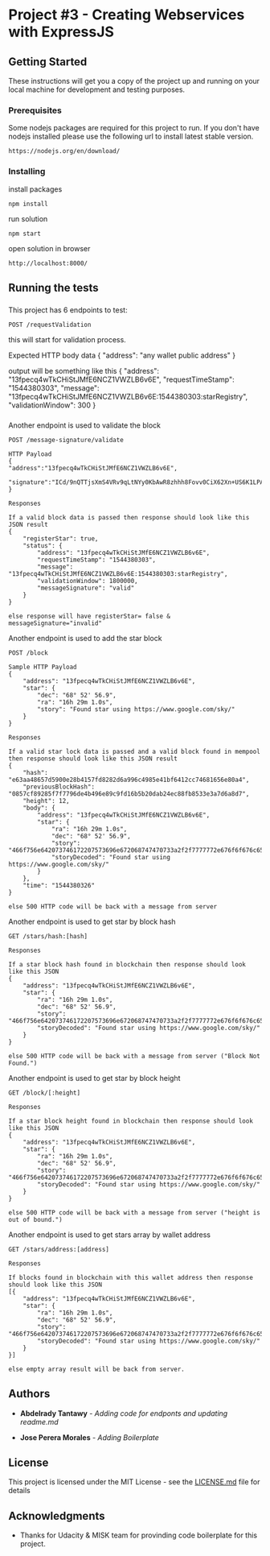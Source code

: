 # Project #3 - Creating Webservices with ExpressJS

## Getting Started

These instructions will get you a copy of the project up and running on your local machine for development and testing purposes.

### Prerequisites

Some nodejs packages are required for this project to run. If you don't have nodejs installed please use the following url to install latest stable version.

```
https://nodejs.org/en/download/
```

### Installing

install packages

```
npm install
```


run solution

```
npm start
```

open solution in browser

```
http://localhost:8000/
```


## Running the tests


### 

This project has 6 endpoints to test:

```
POST /requestValidation
```

this will start for validation process.

Expected HTTP body data
{
"address": "any wallet public address"
}

output will be something like this 
{
    "address": "13fpecq4wTkCHiStJMfE6NCZ1VWZLB6v6E",
    "requestTimeStamp": "1544380303",
    "message": "13fpecq4wTkCHiStJMfE6NCZ1VWZLB6v6E:1544380303:starRegistry",
    "validationWindow": 300
}
### 

Another endpoint is used to validate the block

```
POST /message-signature/validate

HTTP Payload
{
"address":"13fpecq4wTkCHiStJMfE6NCZ1VWZLB6v6E",
 "signature":"ICd/9nQTTjsXmS4VRv9qLtNYy0KbAwR8zhhh8Fovv0CiX62Xn+US6K1LPAF1Y5JuWm+uq3/ADwt7YuWAPYcAqyA="
}

Responses

If a valid block data is passed then response should look like this JSON result
{
    "registerStar": true,
    "status": {
        "address": "13fpecq4wTkCHiStJMfE6NCZ1VWZLB6v6E",
        "requestTimeStamp": "1544380303",
        "message": "13fpecq4wTkCHiStJMfE6NCZ1VWZLB6v6E:1544380303:starRegistry",
        "validationWindow": 1800000,
        "messageSignature": "valid"
    }
}

else response will have registerStar= false & messageSignature="invalid"
```


Another endpoint is used to add the star block

```
POST /block

Sample HTTP Payload
{
    "address": "13fpecq4wTkCHiStJMfE6NCZ1VWZLB6v6E",
    "star": {
        "dec": "68° 52' 56.9",
        "ra": "16h 29m 1.0s",
        "story": "Found star using https://www.google.com/sky/"
    }
}

Responses

If a valid star lock data is passed and a valid block found in mempool then response should look like this JSON result
{
    "hash": "e63aa48657d5900e28b4157fd8282d6a996c4985e41bf6412cc74681656e80a4",
    "previousBlockHash": "0857cf89285f7f7796de4b496e89c9fd16b5b20dab24ec88fb8533e3a7d6a8d7",
    "height": 12,
    "body": {
        "address": "13fpecq4wTkCHiStJMfE6NCZ1VWZLB6v6E",
        "star": {
            "ra": "16h 29m 1.0s",
            "dec": "68° 52' 56.9",
            "story": "466f756e642073746172207573696e672068747470733a2f2f7777772e676f6f676c652e636f6d2f736b792f",
            "storyDecoded": "Found star using https://www.google.com/sky/"
        }
    },
    "time": "1544380326"
}

else 500 HTTP code will be back with a message from server
```

Another endpoint is used to get star by block hash

```
GET /stars/hash:[hash]

Responses

If a star block hash found in blockchain then response should look like this JSON 
{
    "address": "13fpecq4wTkCHiStJMfE6NCZ1VWZLB6v6E",
    "star": {
        "ra": "16h 29m 1.0s",
        "dec": "68° 52' 56.9",
        "story": "466f756e642073746172207573696e672068747470733a2f2f7777772e676f6f676c652e636f6d2f736b792f",
        "storyDecoded": "Found star using https://www.google.com/sky/"
    }
}

else 500 HTTP code will be back with a message from server ("Block Not Found.")
```

Another endpoint is used to get star by block height

```
GET /block/[:height]

Responses

If a star block height found in blockchain then response should look like this JSON 
{
    "address": "13fpecq4wTkCHiStJMfE6NCZ1VWZLB6v6E",
    "star": {
        "ra": "16h 29m 1.0s",
        "dec": "68° 52' 56.9",
        "story": "466f756e642073746172207573696e672068747470733a2f2f7777772e676f6f676c652e636f6d2f736b792f",
        "storyDecoded": "Found star using https://www.google.com/sky/"
    }
}

else 500 HTTP code will be back with a message from server ("height is out of bound.")
```

Another endpoint is used to get stars array by wallet address

```
GET /stars/address:[address]

Responses

If blocks found in blockchain with this wallet address then response should look like this JSON 
[{
    "address": "13fpecq4wTkCHiStJMfE6NCZ1VWZLB6v6E",
    "star": {
        "ra": "16h 29m 1.0s",
        "dec": "68° 52' 56.9",
        "story": "466f756e642073746172207573696e672068747470733a2f2f7777772e676f6f676c652e636f6d2f736b792f",
        "storyDecoded": "Found star using https://www.google.com/sky/"
    }
}]

else empty array result will be back from server.
```

## Authors

* **Abdelrady Tantawy** - *Adding code for endponts and updating readme.md* 

* **Jose Perera Morales** - *Adding Boilerplate* 


## License

This project is licensed under the MIT License - see the [LICENSE.md](LICENSE.md) file for details

## Acknowledgments

* Thanks for Udacity & MISK team for provinding code boilerplate for this project.
